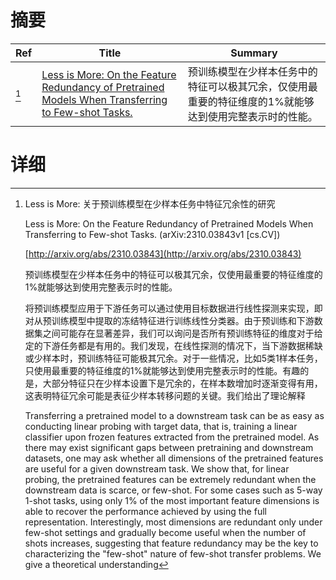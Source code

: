# 摘要

| Ref | Title | Summary |
| --- | --- | --- |
| [^1] | [Less is More: On the Feature Redundancy of Pretrained Models When Transferring to Few-shot Tasks.](http://arxiv.org/abs/2310.03843) | 预训练模型在少样本任务中的特征可以极其冗余，仅使用最重要的特征维度的1%就能够达到使用完整表示时的性能。 |

# 详细

[^1]: Less is More: 关于预训练模型在少样本任务中特征冗余性的研究

    Less is More: On the Feature Redundancy of Pretrained Models When Transferring to Few-shot Tasks. (arXiv:2310.03843v1 [cs.CV])

    [http://arxiv.org/abs/2310.03843](http://arxiv.org/abs/2310.03843)

    预训练模型在少样本任务中的特征可以极其冗余，仅使用最重要的特征维度的1%就能够达到使用完整表示时的性能。

    

    将预训练模型应用于下游任务可以通过使用目标数据进行线性探测来实现，即对从预训练模型中提取的冻结特征进行训练线性分类器。由于预训练和下游数据集之间可能存在显著差异，我们可以询问是否所有预训练特征的维度对于给定的下游任务都是有用的。我们发现，在线性探测的情况下，当下游数据稀缺或少样本时，预训练特征可能极其冗余。对于一些情况，比如5类1样本任务，只使用最重要的特征维度的1%就能够达到使用完整表示时的性能。有趣的是，大部分特征只在少样本设置下是冗余的，在样本数增加时逐渐变得有用，这表明特征冗余可能是表征少样本转移问题的关键。我们给出了理论解释

    Transferring a pretrained model to a downstream task can be as easy as conducting linear probing with target data, that is, training a linear classifier upon frozen features extracted from the pretrained model. As there may exist significant gaps between pretraining and downstream datasets, one may ask whether all dimensions of the pretrained features are useful for a given downstream task. We show that, for linear probing, the pretrained features can be extremely redundant when the downstream data is scarce, or few-shot. For some cases such as 5-way 1-shot tasks, using only 1\% of the most important feature dimensions is able to recover the performance achieved by using the full representation. Interestingly, most dimensions are redundant only under few-shot settings and gradually become useful when the number of shots increases, suggesting that feature redundancy may be the key to characterizing the "few-shot" nature of few-shot transfer problems. We give a theoretical understanding 
    

